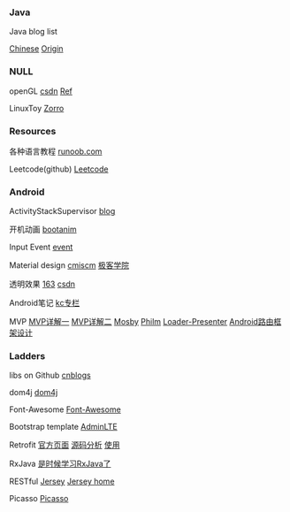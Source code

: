 ### Java

Java blog list

[Chinese](http://www.importnew.com/7469.html)
[Origin](http://www.programcreek.com/2012/11/top-100-java-developers-blogs/)

### NULL

openGL
[csdn](http://blog.csdn.net/wind_hzx?viewmode=contents)
[Ref](https://www.khronos.org/registry/egl/sdk/docs/man/html/)

LinuxToy
[Zorro](https://linuxtoy.org/author/zorro.html)

### Resources

各种语言教程
[runoob.com](http://www.runoob.com)

Leetcode(github)
[Leetcode](https://leetcode.com/)

### Android

ActivityStackSupervisor
[blog](http://blog.csdn.net/guoqifa29/article/details/40015127)

开机动画
[bootanim](http://www.uml.org.cn/mobiledev/201209052.asp)

Input Event
[event](http://blog.csdn.net/myarrow/article/details/7091061)

Material design
[cmiscm](http://material.cmiscm.com/)
[极客学院](http://wiki.jikexueyuan.com/project/material-design/)

透明效果
[163](http://blog.163.com/www_iloveyou_com/blog/static/21165837220154280392798/)
[csdn](http://blog.csdn.net/h3c4lenovo/article/details/44619913)

Android笔记
[kc专栏](http://blog.csdn.net/kc58236582?viewmode=contents)

MVP
[MVP详解一](http://www.jianshu.com/p/9a6845b26856)
[MVP详解二](http://www.jianshu.com/p/0590f530c617)
[Mosby](http://www.jcodecraeer.com/a/anzhuokaifa/androidkaifa/2015/0528/2945.html)
[Philm](http://www.lightskystreet.com/2015/02/10/philm_mvp/)
[Loader-Presenter](http://blog.chengdazhi.com/index.php/131)
[Android路由框架设计](http://sixwolf.net/blog/2016/03/23/Android%E8%B7%AF%E7%94%B1%E6%A1%86%E6%9E%B6%E8%AE%BE%E8%AE%A1/)

### Ladders

libs on Github
[cnblogs](http://www.cnblogs.com/hawkon/p/3593709.html)

dom4j
[dom4j](http://blog.csdn.net/redarmy_chen/article/details/12969219)

Font-Awesome
[Font-Awesome](http://fortawesome.github.io/Font-Awesome/cheatsheet/)

Bootstrap template
[AdminLTE](https://almsaeedstudio.com/)

Retrofit
[官方页面](http://square.github.io/retrofit/)
[源码分析](http://www.cnblogs.com/angeldevil/p/3757335.html)
[使用](http://blog.csdn.net/lmj623565791/article/details/51304204)

RxJava
[是时候学习RxJava了](http://android.jobbole.com/83416/)

RESTful
[Jersey](https://github.com/jersey)
[Jersey home](https://jersey.java.net/)

Picasso
[Picasso](http://square.github.io/picasso/)

